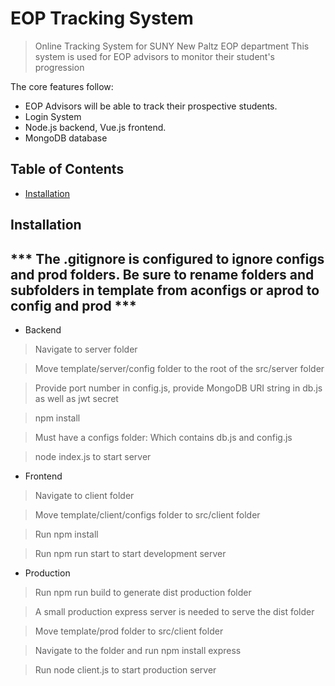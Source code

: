 # EOP Tracking System
> Online Tracking System for SUNY New Paltz EOP department
> This system is used for EOP advisors to monitor their student's progression

The core features follow:
- EOP Advisors will be able to track their prospective students.
- Login System
- Node.js backend, Vue.js frontend.
- MongoDB database



## Table of Contents



- [Installation](#installation)




## Installation

## *** The .gitignore is configured to ignore configs and prod folders. Be sure to rename folders and subfolders in template from aconfigs or aprod to config and prod ***

- Backend
> Navigate to server folder

> Move template/server/config folder to the root of the src/server folder

> Provide port number in config.js, provide MongoDB URI string in db.js as well as jwt secret 

> npm install

> Must have a configs folder: Which contains db.js and config.js

> node index.js to start server

- Frontend
> Navigate to client folder

> Move template/client/configs folder to src/client folder

> Run npm install

> Run npm run start to start development server


- Production
> Run npm run build to generate dist production folder

> A small production express server is needed to serve the dist folder

> Move template/prod folder to src/client folder

> Navigate to the folder and run npm install express

> Run node client.js to start production server

